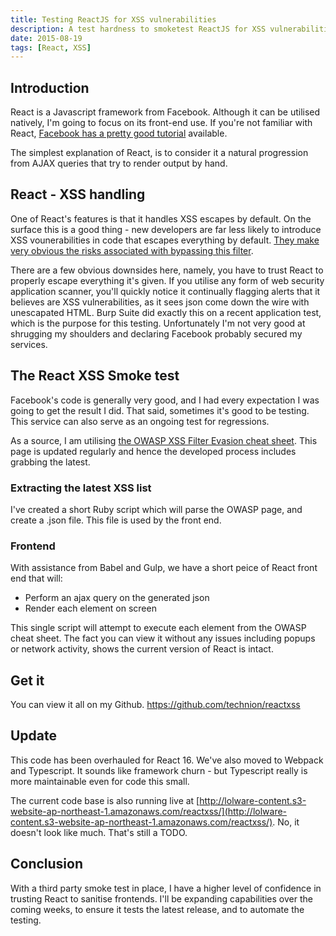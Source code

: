 ```yaml
---
title: Testing ReactJS for XSS vulnerabilities
description: A test hardness to smoketest ReactJS for XSS vulnerabilities
date: 2015-08-19
tags: [React, XSS]
---
```


## Introduction

React is a Javascript framework from Facebook. Although it can be utilised natively, I'm going to focus on its front-end use. If you're not familiar with React, [Facebook has a pretty good tutorial](https://facebook.github.io/react/docs/tutorial.html) available.

The simplest explanation of React, is to consider it a natural progression from AJAX queries that try to render output by hand.

## React - XSS handling

One of React's features is that it handles XSS escapes by default. On the surface this is a good thing - new developers are far less likely to introduce XSS vounerabilities in code that escapes everything by default. [They make very obvious the risks associated with bypassing this filter](https://facebook.github.io/react/tips/dangerously-set-inner-html.html).


There are a few obvious downsides here, namely, you have to trust React to properly escape everything it's given. If you utilise any form of web security application scanner, you'll quickly notice it continually flagging alerts that it believes are XSS vulnerabilities, as it sees json come down the wire with unescapated HTML. Burp Suite did exactly this on a recent application test, which is the purpose for this testing. Unfortunately I'm not very good at shrugging my shoulders and declaring Facebook probably secured my services.

## The React XSS Smoke test

Facebook's code is generally very good, and I had every expectation I was going to get the result I did. That said, sometimes it's good to be testing. This service can also serve as an ongoing test for regressions.

As a source, I am utilising [the OWASP XSS Filter Evasion cheat sheet](https://www.owasp.org/index.php/XSS_Filter_Evasion_Cheat_Sheet). This page is updated regularly and hence the developed process includes grabbing the latest.

### Extracting the latest XSS list

I've created a short Ruby script which will parse the OWASP page, and create a .json file. This file is used by the front end.

### Frontend

With assistance from Babel and Gulp, we have a short peice of React front end that will:

- Perform an ajax query on the generated json
- Render each element on screen

This single script will attempt to execute each element from the OWASP cheat sheet. The fact you can view it without any issues including popups or network activity, shows the current version of React is intact.

## Get it

You can view it all on my Github.
<a class="btn btn-default" href="https://github.com/technion/reactxss">https://github.com/technion/reactxss</a>

## Update

This code has been overhauled for React 16. We've also moved to Webpack and Typescript. It sounds like framework churn - but Typescript really is more maintainable even for code this small.

The current code base is also running live at [http://lolware-content.s3-website-ap-northeast-1.amazonaws.com/reactxss/](http://lolware-content.s3-website-ap-northeast-1.amazonaws.com/reactxss/). No, it doesn't look like much. That's still a TODO.

## Conclusion

With a third party smoke test in place, I have a higher level of confidence in trusting React to sanitise frontends. I'll be expanding capabilities over the coming weeks, to ensure it tests the latest release, and to automate the testing.
